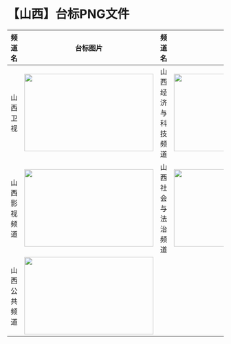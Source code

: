 # 【山西】台标PNG文件
|频道名|台标图片|频道名|台标图片|
|:---|:---:|:---|:---:|
|山西卫视|<img src="https://raw.githubusercontent.com/wanglindl/TVLogo/main/img/Shanxi_.png" width="300" height="180">|山西经济与科技频道|<img src="https://raw.githubusercontent.com/wanglindl/TVLogo/main/img/Shanxi_1.png" width="300" height="180">|
|山西影视频道|<img src="https://raw.githubusercontent.com/wanglindl/TVLogo/main/img/Shanxi_2.png" width="300" height="180">|山西社会与法治频道|<img src="https://raw.githubusercontent.com/wanglindl/TVLogo/main/img/Shanxi_3.png" width="300" height="180">|
|山西公共频道|<img src="https://raw.githubusercontent.com/wanglindl/TVLogo/main/img/Shanxi_4.png" width="300" height="180">|
